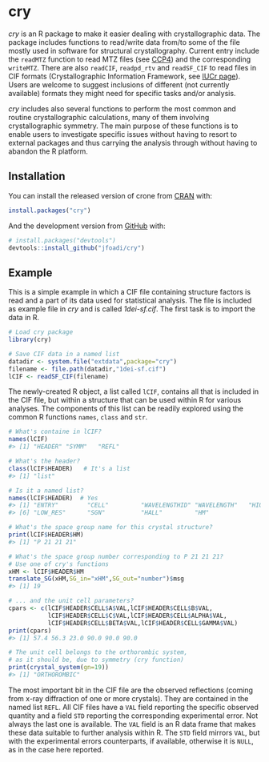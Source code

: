 
<!-- README.md is generated from README.Rmd. Please edit that file -->

# cry

<!-- badges: start -->

<!-- badges: end -->

*cry* is an R package to make it easier dealing with crystallographic
data. The package includes functions to read/write data from/to some of
the file mostly used in software for structural crystallography. Current
entry include the `readMTZ` function to read MTZ files (see
[CCP4](http://www.ccp4.ac.uk)) and the corresponding `writeMTZ`. There
are also `readCIF`, `readpd_rtv` and `readSF_CIF` to read files in CIF
formats (Crystallographic Information Framework, see [IUCr
page](https://www.iucr.org/resources/cif)). Users are welcome to suggest
inclusions of different (not currently available) formats they might
need for specific tasks and/or analysis.

*cry* includes also several functions to perform the most common and
routine crystallographic calculations, many of them involving
crystallographic symmetry. The main purpose of these functions is to
enable users to investigate specific issues without having to resort to
external packages and thus carrying the analysis through without having
to abandon the R platform.

## Installation

You can install the released version of crone from
[CRAN](https://CRAN.R-project.org) with:

``` r
install.packages("cry")
```

And the development version from [GitHub](https://github.com/) with:

``` r
# install.packages("devtools")
devtools::install_github("jfoadi/cry")
```

## Example

This is a simple example in which a CIF file containing structure
factors is read and a part of its data used for statistical analysis.
The file is included as example file in *cry* and is called
*1dei-sf.cif*. The first task is to import the data in R.

``` r
# Load cry package
library(cry)

# Save CIF data in a named list
datadir <- system.file("extdata",package="cry")
filename <- file.path(datadir,"1dei-sf.cif")
lCIF <- readSF_CIF(filename)
```

The newly-created R object, a list called `lCIF`, contains all that is
included in the CIF file, but within a structure that can be used within
R for various analyses. The components of this list can be readily
explored using the common R functions `names`, `class` and `str`.

``` r
# What's containe in lCIF?
names(lCIF)
#> [1] "HEADER" "SYMM"   "REFL"

# What's the header?
class(lCIF$HEADER)   # It's a list
#> [1] "list"

# Is it a named list?
names(lCIF$HEADER)  # Yes
#> [1] "ENTRY"        "CELL"         "WAVELENGTHID" "WAVELENGTH"   "HIGH_RES"    
#> [6] "LOW_RES"      "SGN"          "HALL"         "HM"

# What's the space group name for this crystal structure?
print(lCIF$HEADER$HM)
#> [1] "P 21 21 21"

# What's the space group number corresponding to P 21 21 21?
# Use one of cry's functions
xHM <- lCIF$HEADER$HM
translate_SG(xHM,SG_in="xHM",SG_out="number")$msg
#> [1] 19

# ... and the unit cell parameters?
cpars <- c(lCIF$HEADER$CELL$A$VAL,lCIF$HEADER$CELL$B$VAL,
           lCIF$HEADER$CELL$C$VAL,lCIF$HEADER$CELL$ALPHA$VAL,
           lCIF$HEADER$CELL$BETA$VAL,lCIF$HEADER$CELL$GAMMA$VAL)
print(cpars)
#> [1] 57.4 56.3 23.0 90.0 90.0 90.0

# The unit cell belongs to the orthorombic system,
# as it should be, due to symmetry (cry function)
print(crystal_system(gn=19))
#> [1] "ORTHOROMBIC"
```

The most important bit in the CIF file are the observed reflections
(coming from x-ray diffraction of one or more crystals). They are
contained in the named list `REFL`. All CIF files have a `VAL` field
reporting the specific observed quantity and a field `STD` reporting the
corresponding experimental error. Not always the last one is available.
The `VAL` field is an R data frame that makes these data suitable to
further analysis within R. The `STD` field mirrors `VAL`, but with the
experimental errors counterparts, if available, otherwise it is `NULL`,
as in the case here reported.
